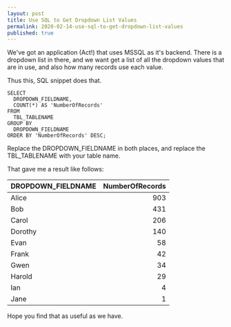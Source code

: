 ```yaml
---
layout: post
title: Use SQL to Get Dropdown List Values
permalink: 2020-02-14-use-sql-to-get-dropdown-list-values
published: true
---
```


We've got an application (Act!) that uses MSSQL as it's backend. There is a dropdown list in there, and we want get a list of all the dropdown values that are in use, and also how many records use each value.

Thus this, SQL snippet does that.<!--more-->

<pre><code>SELECT
  DROPDOWN_FIELDNAME,
  COUNT(*) AS 'NumberOfRecords'
FROM
  TBL_TABLENAME
GROUP BY
  DROPDOWN_FIELDNAME
ORDER BY 'NumberOfRecords' DESC;</code></pre>

Replace the DROPDOWN_FIELDNAME in both places, and replace the TBL_TABLENAME with your table name.

That gave me a result like follows:

| DROPDOWN_FIELDNAME | NumberOfRecords |
|:-------------------|----------------:|
| Alice | 903 |
| Bob | 431 |
| Carol | 206 |
| Dorothy | 140 |
| Evan | 58 |
| Frank | 42 |
| Gwen | 34 |
| Harold | 29 |
| Ian |  4 |
| Jane | 1 |

Hope you find that as useful as we have.
